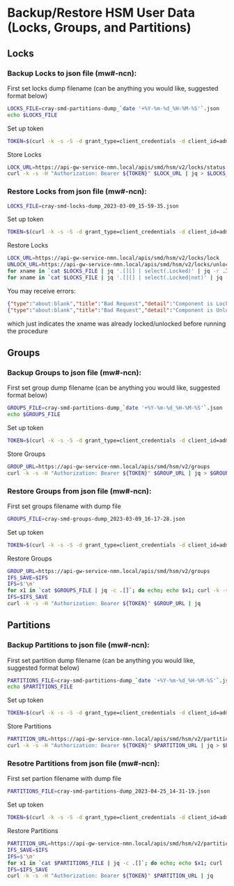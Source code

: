 # Backup/Restore HSM User Data (Locks, Groups, and Partitions)

## Locks

### Backup Locks to json file (mw#-ncn):

First set locks dump filename (can be anything you would like, suggested format below)

```bash
LOCKS_FILE=cray-smd-partitions-dump_`date '+%Y-%m-%d_%H-%M-%S'`.json
echo $LOCKS_FILE
```

Set up token

```bash
TOKEN=$(curl -k -s -S -d grant_type=client_credentials -d client_id=admin-client -d client_secret=$(kubectl get secrets admin-client-auth -o jsonpath='{.data.client-secret}' | base64 -d) https://api-gw-service-nmn.local/keycloak/realms/shasta/protocol/openid-connect/token | jq -r '.access_token')
```

Store Locks

```bash
LOCK_URL=https://api-gw-service-nmn.local/apis/smd/hsm/v2/locks/status
curl -k -s -H "Authorization: Bearer ${TOKEN}" $LOCK_URL | jq > $LOCKS_FILE
```

### Restore Locks from json file (mw#-ncn):

```bash
LOCKS_FILE=cray-smd-locks-dump_2023-03-09_15-59-35.json
```

Set up token

```bash
TOKEN=$(curl -k -s -S -d grant_type=client_credentials -d client_id=admin-client -d client_secret=$(kubectl get secrets admin-client-auth -o jsonpath='{.data.client-secret}' | base64 -d) https://api-gw-service-nmn.local/keycloak/realms/shasta/protocol/openid-connect/token | jq -r '.access_token')
```

Restore Locks

```bash
LOCK_URL=https://api-gw-service-nmn.local/apis/smd/hsm/v2/locks/lock
UNLOCK_URL=https://api-gw-service-nmn.local/apis/smd/hsm/v2/locks/unlock
for xname in `cat $LOCKS_FILE | jq '.[][] | select(.Locked)' | jq -r .ID`; do echo; echo $xname; curl -k -s -H "Authorization: Bearer ${TOKEN}" --header "Content-Type: application/json" -d '{"ComponentIDs":["'$xname'"], "Verify":false}' $LOCK_URL; done
for xname in `cat $LOCKS_FILE | jq '.[][] | select(.Locked|not)' | jq -r .ID`; do echo; echo $xname; curl -k -s -H "Authorization: Bearer ${TOKEN}" --header "Content-Type: application/json" -d '{"ComponentIDs":["'$xname'"], "Verify":false}' $UNLOCK_URL; done
```

You may receive errors:

```json
{"type":"about:blank","title":"Bad Request","detail":"Component is Locked","status":400}
{"type":"about:blank","title":"Bad Request","detail":"Component is Unlocked","status":400}
```

which just indicates the xname was already locked/unlocked before running the procedure

## Groups

### Backup Groups to json file (mw#-ncn):

First set group dump filename (can be anything you would like, suggested format below)

```bash
GROUPS_FILE=cray-smd-partitions-dump_`date '+%Y-%m-%d_%H-%M-%S'`.json
echo $GROUPS_FILE
```

Set up token

```bash
TOKEN=$(curl -k -s -S -d grant_type=client_credentials -d client_id=admin-client -d client_secret=$(kubectl get secrets admin-client-auth -o jsonpath='{.data.client-secret}' | base64 -d) https://api-gw-service-nmn.local/keycloak/realms/shasta/protocol/openid-connect/token | jq -r '.access_token')
```

Store Groups

```bash
GROUP_URL=https://api-gw-service-nmn.local/apis/smd/hsm/v2/groups
curl -k -s -H "Authorization: Bearer ${TOKEN}" $GROUP_URL | jq > $GROUPS_FILE
```

### Restore Groups from json file (mw#-ncn):

First set groups filename with dump file

```bash
GROUPS_FILE=cray-smd-groups-dump_2023-03-09_16-17-28.json
```

Set up token

```bash
TOKEN=$(curl -k -s -S -d grant_type=client_credentials -d client_id=admin-client -d client_secret=$(kubectl get secrets admin-client-auth -o jsonpath='{.data.client-secret}' | base64 -d) https://api-gw-service-nmn.local/keycloak/realms/shasta/protocol/openid-connect/token | jq -r '.access_token')
```

Restore Groups

```bash
GROUP_URL=https://api-gw-service-nmn.local/apis/smd/hsm/v2/groups
IFS_SAVE=$IFS
IFS=$'\n'
for x1 in `cat $GROUPS_FILE | jq -c .[]`; do echo; echo $x1; curl -k -s -H "Authorization: Bearer ${TOKEN}" --header "Content-Type: application/json" -d "$x1" $GROUP_URL; done
IFS=$IFS_SAVE
curl -k -s -H "Authorization: Bearer ${TOKEN}" $GROUP_URL | jq
```

## Partitions

### Backup Partitions to json file (mw#-ncn):

First set partition dump filename (can be anything you would like, suggested format below)

```bash
PARTITIONS_FILE=cray-smd-partitions-dump_`date '+%Y-%m-%d_%H-%M-%S'`.json
echo $PARTITIONS_FILE
```

Set up token

```bash
TOKEN=$(curl -k -s -S -d grant_type=client_credentials -d client_id=admin-client -d client_secret=$(kubectl get secrets admin-client-auth -o jsonpath='{.data.client-secret}' | base64 -d) https://api-gw-service-nmn.local/keycloak/realms/shasta/protocol/openid-connect/token | jq -r '.access_token')
```

Store Partitions

```bash
PARTITION_URL=https://api-gw-service-nmn.local/apis/smd/hsm/v2/partitions
curl -k -s -H "Authorization: Bearer ${TOKEN}" $PARTITION_URL | jq > $PARTITIONS_FILE
```

### Resotre Partitions from json file (mw#-ncn):

First set partion filename with dump file

```bash
PARTITIONS_FILE=cray-smd-partitions-dump_2023-04-25_14-31-19.json
```

Set up token

```bash
TOKEN=$(curl -k -s -S -d grant_type=client_credentials -d client_id=admin-client -d client_secret=$(kubectl get secrets admin-client-auth -o jsonpath='{.data.client-secret}' | base64 -d) https://api-gw-service-nmn.local/keycloak/realms/shasta/protocol/openid-connect/token | jq -r '.access_token')
```

Restore Partitions

```bash
PARTITION_URL=https://api-gw-service-nmn.local/apis/smd/hsm/v2/partitions
IFS_SAVE=$IFS
IFS=$'\n'
for x1 in `cat $PARTITIONS_FILE | jq -c .[]`; do echo; echo $x1; curl -k -s -H "Authorization: Bearer ${TOKEN}" --header "Content-Type: application/json" -d "$x1" $PARTITION_URL;  done
IFS=$IFS_SAVE
curl -k -s -H "Authorization: Bearer ${TOKEN}" $PARTITION_URL | jq
```
